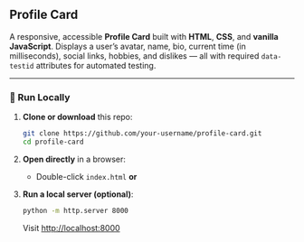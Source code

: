 ## Profile Card

A responsive, accessible **Profile Card** built with **HTML**, **CSS**, and **vanilla JavaScript**.
Displays a user’s avatar, name, bio, current time (in milliseconds), social links, hobbies, and dislikes — all with required `data-testid` attributes for automated testing.

---

### 🚀 Run Locally

1. **Clone or download** this repo:

   ```bash
   git clone https://github.com/your-username/profile-card.git
   cd profile-card
   ```

2. **Open directly** in a browser:

   * Double-click `index.html`
     **or**

3. **Run a local server (optional)**:

   ```bash
   python -m http.server 8000
   ```

   Visit [http://localhost:8000](http://localhost:8000)